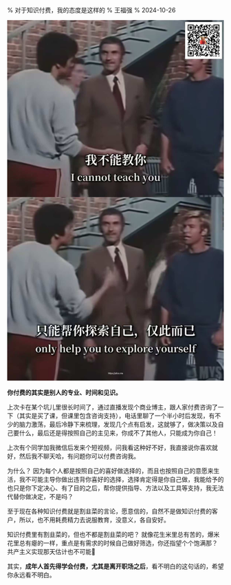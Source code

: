 % 对于知识付费，我的态度是这样的
% 王福强
% 2024-10-26

![](./images/teach-help-explore.jpg)

**你付费的其实是别人的专业、时间和见识。**

上次卡在某个坑儿里很长时间了，通过直播发现个商业博主，跟人家付费咨询了一下（其实是买了课，但课里包含咨询支持），电话里聊了一个半小时后发现，有不少的脑力激荡，最后冷静下来梳理，发现几个点有启发，这就够了，做决策以及自己要什么，最后还是得按照自己的主见来，你成不了其他人，只能成为你自己！

上次有个同学加我微信后发来个短视频，问我看这种好不好，我直接说你喜欢就好，然后我不聊天哈，有问题你可以付费咨询我。

为什么？ 因为每个人都是按照自己的喜好做选择的，而且也按照自己的意愿来生活，我不可能主导你做出违背你喜好的选择，选择肯定得是你自己做，我能给予的也只是你下定决心、有了目的之后，帮你提供指导、方法以及工具等支持，我无法代替你做决定，不是吗？

至于现在各种知识付费就是割韭菜的言论，愿意信的，自然不是做知识付费的客户，所以，也不用耗费精力去说服教育，没意义，各自安好。

知识付费里有割韭菜的，但也不都是割韭菜的吧？ 就像花生米里总有苦的，爆米花里总有瘪的一样，重点是有需求的时候自己做好筛选，你还指望个个饱满那？ 共产主义实现那天估计也不可能🤣

其实，**成年人首先得学会付费，尤其是离开职场之后**，看不明白的这句话的，希望你永远看不明白。












